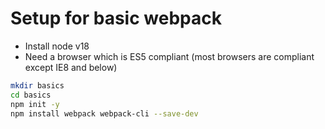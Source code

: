 # Setup for basic webpack

- Install node v18
- Need a browser which is ES5 compliant (most browsers are compliant except IE8 and below)

```bash
mkdir basics
cd basics
npm init -y
npm install webpack webpack-cli --save-dev
```
